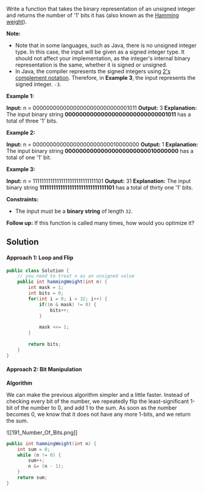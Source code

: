 Write a function that takes the binary representation of an unsigned integer and returns the number of '1' bits it has (also known as the [Hamming weight](http://en.wikipedia.org/wiki/Hamming_weight)).

**Note:**

- Note that in some languages, such as Java, there is no unsigned integer type. In this case, the input will be given as a signed integer type. It should not affect your implementation, as the integer's internal binary representation is the same, whether it is signed or unsigned.
- In Java, the compiler represents the signed integers using [2's complement notation](https://en.wikipedia.org/wiki/Two%27s_complement). Therefore, in **Example 3**, the input represents the signed integer. `-3`.

**Example 1:**

**Input:** n = 00000000000000000000000000001011
**Output:** 3
**Explanation:** The input binary string **00000000000000000000000000001011** has a total of three '1' bits.

**Example 2:**

**Input:** n = 00000000000000000000000010000000
**Output:** 1
**Explanation:** The input binary string **00000000000000000000000010000000** has a total of one '1' bit.

**Example 3:**

**Input:** n = 11111111111111111111111111111101
**Output:** 31
**Explanation:** The input binary string **11111111111111111111111111111101** has a total of thirty one '1' bits.

**Constraints:**

- The input must be a **binary string** of length `32`.

**Follow up:** If this function is called many times, how would you optimize it?



## Solution

#### Approach 1: Loop and Flip

```java
public class Solution {
    // you need to treat n as an unsigned value
    public int hammingWeight(int n) {
        int mask = 1;
        int bits = 0;
        for(int i = 0; i < 32; i++) {
            if((n & mask) != 0) {
                bits++;
            }
            
            mask <<= 1;
        }
        
        return bits;
    }
}
```

#### Approach 2: Bit Manipulation

**Algorithm**

We can make the previous algorithm simpler and a little faster. Instead of checking every bit of the number, we repeatedly flip the least-significant 1-bit of the number to 0, and add 1 to the sum. As soon as the number becomes 0, we know that it does not have any more 1-bits, and we return the sum.

![[191_Number_Of_Bits.png]]

```java
public int hammingWeight(int n) {
    int sum = 0;
    while (n != 0) {
        sum++;
        n &= (n - 1);
    }
    return sum;
}
```